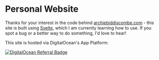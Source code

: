 # Personal Website
Thanks for your interest in the code behind [archiebiddiscombe.com](https://archiebiddiscombe.com) - this site is built using [Svelte](https://svelte.dev), which I am currently learning how to use. If you spot a bug or a better way to do something, I'd love to hear!

This site is hosted via DigitalOcean's App Platform:

[![DigitalOcean Referral Badge](https://web-platforms.sfo2.digitaloceanspaces.com/WWW/Badge%203.svg)](https://www.digitalocean.com/?refcode=667158d79229&utm_campaign=Referral_Invite&utm_medium=Referral_Program&utm_source=badge)